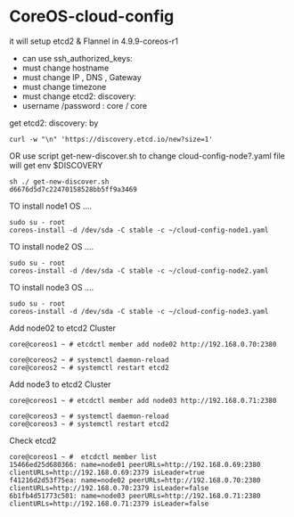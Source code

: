 # CoreOS-cloud-config
it will setup etcd2 & Flannel in 4.9.9-coreos-r1

 - can use ssh_authorized_keys:
 - must change hostname
 - must change IP , DNS , Gateway
 - must change timezone
 - must change  etcd2: discovery:
 - username /password : core / core
 
get   etcd2: discovery: by 
```
curl -w "\n" 'https://discovery.etcd.io/new?size=1'
```

OR use script get-new-discover.sh to change cloud-config-node?.yaml file
will get env  $DISCOVERY

```
sh ./ get-new-discover.sh
d6676d5d7c22470158528bb5ff9a3469

```

TO install node1 OS ....

```
sudo su - root
coreos-install -d /dev/sda -C stable -c ~/cloud-config-node1.yaml
```

TO install node2 OS ....

```
sudo su - root
coreos-install -d /dev/sda -C stable -c ~/cloud-config-node2.yaml
```

TO install node3 OS ....

```
sudo su - root
coreos-install -d /dev/sda -C stable -c ~/cloud-config-node3.yaml
```
Add node02 to etcd2 Cluster
```
core@coreos1 ~ # etcdctl member add node02 http://192.168.0.70:2380

core@coreos2 ~ # systemctl daemon-reload
core@coreos2 ~ # systemctl restart etcd2
```

Add node3 to etcd2 Cluster
```
core@coreos1 ~ # etcdctl member add node03 http://192.168.0.71:2380

core@coreos3 ~ # systemctl daemon-reload
core@coreos3 ~ # systemctl restart etcd2
```
Check etcd2
```
core@coreos1 ~ #  etcdctl member list
15466ed25d680366: name=node01 peerURLs=http://192.168.0.69:2380 clientURLs=http://192.168.0.69:2379 isLeader=true
f41216d2d53f75ea: name=node02 peerURLs=http://192.168.0.70:2380 clientURLs=http://192.168.0.70:2379 isLeader=false
6b1fb4d51773c501: name=node03 peerURLs=http://192.168.0.71:2380 clientURLs=http://192.168.0.71:2379 isLeader=false

```
